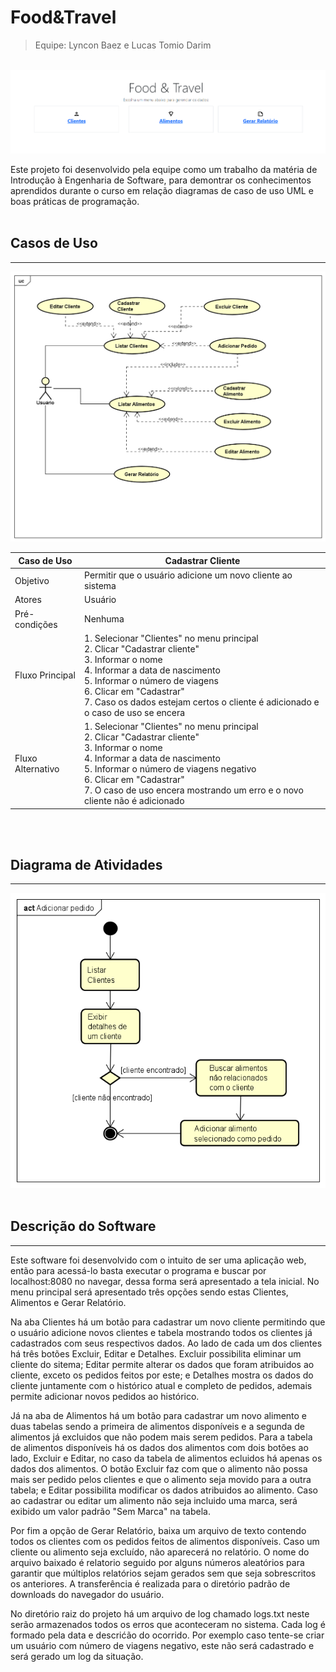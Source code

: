 # Food&Travel
> Equipe: Lyncon Baez e Lucas Tomio Darim

<br>![Tela inicial](docs/mainPage.png)

Este projeto foi desenvolvido pela equipe como um trabalho da matéria de Introdução à Engenharia de Software, para demontrar os conhecimentos aprendidos durante o curso em relação diagramas de caso de uso UML e boas práticas de programação.<br><br>


## Casos de Uso
---
![Diagramade de casos de uso](docs/DiagramaCasodeUso.png)

| Caso de Uso | Cadastrar Cliente |
| ----------- | ----------- |
| Objetivo | Permitir que o  usuário adicione um novo cliente ao sistema|
| Atores | Usuário |
| Pré-condições | Nenhuma |
| Fluxo Principal | 1. Selecionar "Clientes" no menu principal<br>2. Clicar "Cadastrar cliente"<br>3. Informar o nome<br>4. Informar a data de nascimento<br>5. Informar o número de viagens<br>6. Clicar em "Cadastrar"<br>7. Caso os dados estejam certos o cliente é adicionado e o caso de uso se encera |
| Fluxo Alternativo | 1. Selecionar "Clientes" no menu principal<br>2. Clicar "Cadastrar cliente"<br>3. Informar o nome<br>4. Informar a data de nascimento<br>5. Informar o número de viagens negativo<br>6. Clicar em "Cadastrar"<br>7. O caso de uso encera mostrando um erro e o novo cliente não é adicionado |
 
<br> <br>


## Diagrama de Atividades
---
![Diagrama de atividade](docs/DiagramaAtividade.png)
<br> <br>

## Descrição do Software
---
Este software foi desenvolvido com o intuito de ser uma aplicação web, então para acessá-lo basta executar o programa e buscar por localhost:8080 no navegar, dessa forma será apresentado a tela inicial. No menu principal será apresentado três opções sendo estas Clientes, Alimentos e Gerar Relatório. 

Na aba Clientes há um botão para cadastrar um novo cliente permitindo que o usuário adicione novos clientes e tabela mostrando todos os clientes já cadastrados com seus respectivos dados. Ao lado de cada um dos clientes há três botões Excluir, Editar e Detalhes. Excluir possibilita eliminar um cliente do sitema; Editar permite alterar os dados que foram atribuidos ao cliente, exceto os pedidos feitos por este; e Detalhes mostra os dados do cliente juntamente com o histórico atual e completo de pedidos, ademais permite adicionar novos pedidos ao histórico.

Já na aba de Alimentos há um botão para cadastrar um novo alimento e duas tabelas sendo a primeira de alimentos disponíveis e a segunda de alimentos já excluidos que não podem mais serem pedidos. Para a tabela de alimentos disponíveis há os dados dos alimentos com dois botões ao lado, Excluir e Editar, no caso da tabela de alimentos ecluidos há apenas os dados dos alimentos. O botão Excluir faz com que o alimento não possa mais ser pedido pelos clientes e que o alimento seja movido para a outra tabela; e Editar possibilita modificar os dados atribuidos ao alimento. Caso ao cadastrar ou editar um alimento não seja incluido uma marca, será exibido um valor padrão "Sem Marca" na tabela.

Por fim a opção de Gerar Relatório, baixa um arquivo de texto contendo todos os clientes com os pedidos feitos de alimentos disponíveis. Caso um cliente ou alimento seja excluído, não aparecerá no relatório. O nome do arquivo baixado é relatorio seguido por alguns números aleatórios para garantir que múltiplos relatórios sejam gerados sem que seja sobrescritos os anteriores. A transferência é realizada para o diretório padrão de downloads do navegador do usuário.

No diretório raiz do projeto há um arquivo de log chamado logs.txt neste serão armazenados todos os erros que aconteceram no sistema. Cada log é formado pela data e descrićão do ocorrido. Por exemplo caso tente-se criar um usuário com número de viagens negativo, este não será cadastrado e será gerado um log da situação.
